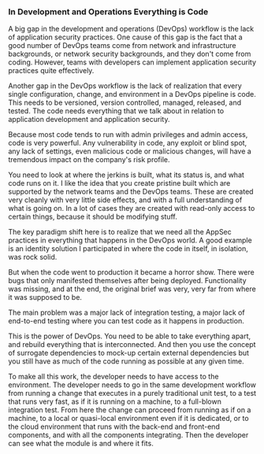 ### In Development and Operations Everything is Code

A big gap in the development and operations (DevOps) workflow is the lack of application security practices. One cause of this gap is the fact that a good number of DevOps teams come from network and infrastructure backgrounds, or network security backgrounds, and they don't come from coding. However, teams with developers can implement application security practices quite effectively.

Another gap in the DevOps workflow is the lack of realization that every single configuration, change, and environment in a DevOps pipeline is code. This needs to be versioned, version controlled, managed, released, and tested. The code needs everything that we talk about in relation to application development and application security.

Because most code tends to run with admin privileges and admin access, code is very powerful. Any vulnerability in code, any exploit or blind spot, any lack of settings, even malicious code or malicious changes, will have a tremendous impact on the company's risk profile.

You need to look at where the jerkins is built, what its status is, and what code runs on it. I like the idea that you create pristine built which are supported by the network teams and the DevOps teams. These are created very cleanly with very little side effects, and with a full understanding of what is going on. In a lot of cases they are created with read-only access to certain things, because it should be modifying stuff.

The key paradigm shift here is to realize that we need all the AppSec practices in everything that happens in the DevOps world. A good example is an identity solution I participated in where the code in itself, in isolation, was rock solid.

But when the code went to production it became a horror show. There were bugs that only manifested themselves after being deployed. Functionality was missing, and at the end, the original brief was very, very far from where it was supposed to be.

The main problem was a major lack of integration testing, a major lack of end-to-end testing where you can test code as it happens in production.

This is the power of DevOps.  You need to be able to take everything apart, and rebuild everything that is interconnected. And then you use the concept of surrogate dependencies to mock-up certain external dependencies but you still have as much of the code running as possible at any given time.

To make all this work, the developer needs to have access to the environment. The developer needs to go in the same development workflow from running a change that executes in a purely traditional unit test, to a test that runs very fast, as if it is running on a machine, to a full-blown integration test.  From here the change can proceed from running as if on a machine, to a local or quasi-local environment even if it is dedicated, or to the cloud environment that runs with the back-end and front-end components, and with all the components integrating. Then the developer can see what the module is and where it fits.
